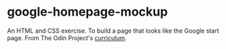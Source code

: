# google-homepage-mockup

An HTML and CSS exercise. To build a page that looks like the Google start page.
From The Odin Project's [curriculum](http://www.theodinproject.com/courses/web-development-101/lessons/html-css).
